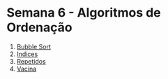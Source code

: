 # Semana 6 - Algoritmos de Ordenação

1. [Bubble Sort](atividades/bubble_sort.cpp)
2. [Indices](atividades/indices.cpp)
3. [Repetidos](atividades/repetidos.cpp)
4. [Vacina](atividades/vacina.cpp)
